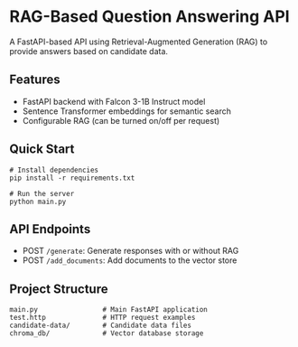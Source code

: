 # RAG-Based Question Answering API

A FastAPI-based API using Retrieval-Augmented Generation (RAG) to provide answers based on candidate data.

## Features

- FastAPI backend with Falcon 3-1B Instruct model
- Sentence Transformer embeddings for semantic search
- Configurable RAG (can be turned on/off per request)

## Quick Start

```
# Install dependencies
pip install -r requirements.txt

# Run the server
python main.py
```

## API Endpoints

- POST `/generate`: Generate responses with or without RAG
- POST `/add_documents`: Add documents to the vector store

## Project Structure

```
main.py                # Main FastAPI application
test.http              # HTTP request examples
candidate-data/        # Candidate data files
chroma_db/             # Vector database storage
```
